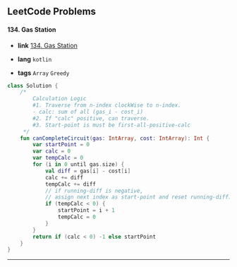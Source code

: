 ## LeetCode Problems



#### 134. Gas Station

- **link**  [134. Gas Station](https://leetcode.com/problems/gas-station/description/)

- **lang**  `kotlin` 
- **tags**  `Array` `Greedy`

```kotlin
class Solution {
    /*
        Calculation Logic
        #1. Traverse from n-index clockWise to n-index.
        - calc: sum of all (gas_i - cost_i)
        #2. If "calc" positive, can traverse.
        #3. Start-point is must be first-all-positive-calc
     */
    fun canCompleteCircuit(gas: IntArray, cost: IntArray): Int {
        var startPoint = 0
        var calc = 0
        var tempCalc = 0
        for (i in 0 until gas.size) {
            val diff = gas[i] - cost[i]
            calc += diff
            tempCalc += diff
            // if running-diff is negative,
            // assign next index as start-point and reset running-diff.
            if (tempCalc < 0) {
                startPoint = i + 1
                tempCalc = 0
            }
        }
        return if (calc < 0) -1 else startPoint
    }
}
```

---

